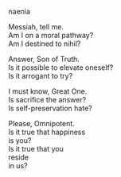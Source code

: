 naenia
<p>Messiah, tell me.<br>
Am I on a moral pathway?<br>
Am I destined to nihil?</p>

<p>Answer, Son of Truth.<br>
Is it possible to elevate oneself?<br>
Is it arrogant to try?</p>

<p>I must know, Great One.<br>
Is sacrifice the answer?<br>
Is self-preservation hate?</p>

<p>Please, Omnipotent.<br>
Is it true that happiness<br> 
is you?<br>
Is it true that you<br>
reside<br>
in us?<br></p>